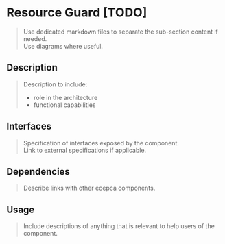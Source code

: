 # Resource Guard [TODO]

> Use dedicated markdown files to separate the sub-section content if needed.<br>
> Use diagrams where useful.

## Description

> Description to include:
> 
> * role in the architecture
> * functional capabilities

## Interfaces

> Specification of interfaces exposed by the component.<br>
> Link to external specifications if applicable.

## Dependencies

> Describe links with other eoepca components.

## Usage

> Include descriptions of anything that is relevant to help users of the component.
